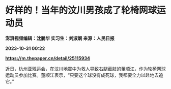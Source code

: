 # 好样的！当年的汶川男孩成了轮椅网球运动员
**澎湃视频编辑：沈鹏华 实习生：刘淑娴 来源：人民日报**

**2023-10-31 00:22**

**https://m.thepaper.cn/detail/25115934**

近日，杭州亚残运会，在汶川地震中为救人导致右腿截肢的董顺江，作为轮椅网球运动员参加比赛。董顺江表示，“只要这个球没有成死球，我都要全力以赴地去追它。”